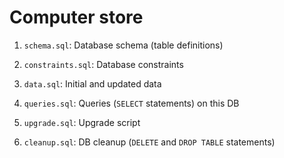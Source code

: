 # Computer store

1. `schema.sql`: Database schema (table definitions)

2. `constraints.sql`: Database constraints

3. `data.sql`: Initial and updated data

4. `queries.sql`: Queries (`SELECT` statements) on this DB

5. `upgrade.sql`: Upgrade script

6. `cleanup.sql`: DB cleanup (`DELETE` and `DROP TABLE` statements)
